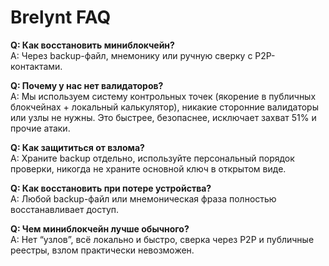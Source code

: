 # Brelynt FAQ

**Q: Как восстановить миниблокчейн?**  
A: Через backup-файл, мнемонику или ручную сверку с P2P-контактами.

**Q: Почему у нас нет валидаторов?**  
A: Мы используем систему контрольных точек (якорение в публичных блокчейнах + локальный калькулятор), никакие сторонние валидаторы или узлы не нужны. Это быстрее, безопаснее, исключает захват 51% и прочие атаки.

**Q: Как защититься от взлома?**  
A: Храните backup отдельно, используйте персональный порядок проверки, никогда не храните основной ключ в открытом виде.

**Q: Как восстановить при потере устройства?**  
A: Любой backup-файл или мнемоническая фраза полностью восстанавливает доступ.

**Q: Чем миниблокчейн лучше обычного?**  
A: Нет “узлов”, всё локально и быстро, сверка через P2P и публичные реестры, взлом практически невозможен.
